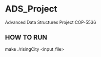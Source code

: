 # ADS_Project
Advanced Data Structures Project COP-5536

## HOW TO RUN
make
./risingCity <input_file>
